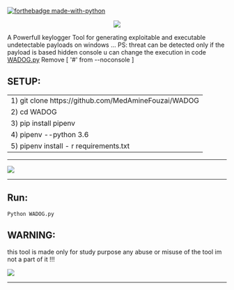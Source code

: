[![forthebadge made-with-python](http://ForTheBadge.com/images/badges/made-with-python.svg)](https://www.python.org/)


<p align="center"><img align="center" src="https://github.com/MedAmineFouzai/WADOG/blob/master/Asset_1.png"></p>
 
A Powerfull keylogger Tool for generating exploitable and executable  undetectable payloads on windows ...
PS: threat can be detected only if the payload is based hidden console u can change the execution in code [WADOG.py](https://github.com/MedAmineFouzai/WADOG/blob/master/WADOG.py) 
Remove [ '#' from --noconsole ] 

## SETUP:
<table>
 <tr>
  <td> 1) git clone https://github.com/MedAmineFouzai/WADOG </td> 
 </tr>
 <tr>
  <td> 2) cd WADOG</td>
 </tr>
 <tr>
  <td> 3) pip install pipenv</td> 
 </tr>
 <tr>
  <td> 4) pipenv --python 3.6</td>
 </tr>
 <tr>
  <td> 5) pipenv install - r requirements.txt</td>
 </tr>
 </table>
 
----------------------------------------------------------

<img src="https://github.com/MedAmineFouzai/WADOG/blob/master/Captures/Capture2.PNG">

----------------------------------------------------------

## Run:

    Python WADOG.py

## WARNING:

this tool is made only for study purpose any abuse or misuse of the tool im not a part of it !!!</p>


<img src="https://github.com/MedAmineFouzai/WADOG/blob/master/Captures/Capture.PNG">
<hr>
